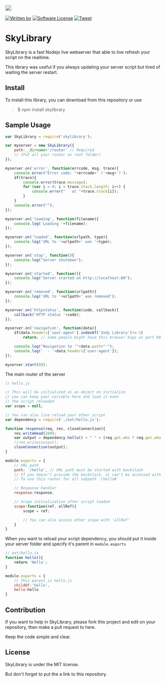 <a href="https://www.patreon.com/stefansarya"><img src="http://anisics.stream/assets/img/support-badge.png" height="20"></a>

[![Written by](https://img.shields.io/badge/Written%20by-ScarletsFiction-%231e87ff.svg)](LICENSE)
[![Software License](https://img.shields.io/badge/License-MIT-brightgreen.svg)](LICENSE)
[![Tweet](https://img.shields.io/twitter/url/http/shields.io.svg?style=social)](https://twitter.com/intent/tweet?text=SkyLibrary%20is%20a%20fast%20Nodejs%20live%20webserver%20that%20able%20to%20live%20refresh%20your%20script%20on%20the%20realtime.&url=https://github.com/ScarletsFiction/SkyLibrary&via=github&hashtags=skylibrary,live,refresh,server,node)

# SkyLibrary
SkyLibrary is a fast Nodejs live webserver that able to live refresh your script on the realtime.

This library was useful if you always updating your server script but tired of waiting the server restart.

## Install
To install this library, you can download from this repository or use
> $ npm install skylibrary

## Sample Usage

```js
var SkyLibrary = require('skylibrary');

var myserver = new SkyLibrary({
    path:__dirname+'/router' // Required
    // (Put all your router on root folder)
});

myserver.on('error', function(errcode, msg, trace){
    console.error("Error code: "+errcode+' ('+msg+')');
    if(trace){
        console.error(trace.message);
        for (var i = 0; i < trace.stack.length; i++) {
            console.error("   at "+trace.stack[i]);
        }
    }
    console.error("");
});

myserver.on('loading', function(filename){
    console.log('Loading '+filename);
});

myserver.on('loaded', function(urlpath, type){
    console.log('URL to '+urlpath+' was '+type);
});

myserver.on('stop', function(){
    console.log("Server shutdown");
});

myserver.on('started', function(){
    console.log("Server started on http://localhost:80");
});

myserver.on('removed', function(urlpath){
    console.log('URL to '+urlpath+' was removed');
});

myserver.on('httpstatus', function(code, callback){
    callback('HTTP status '+code);
});

myserver.on('navigation', function(data){
    if(data.headers['user-agent'].indexOf('Indy Library')!=-1)
        return; // Some people might have this browser bugs on port 80

    console.log("Navigation to '"+data.path+"'");
    console.log('  - '+data.headers['user-agent']);
});

myserver.start(80);
```

The main router of the server 

```js
// hello.js

// This will be initialized as an object on initialize
// you can keep your variable here and load it even
// the script reloaded
var scope = null;

// You can also live reload your other script
var dependency = require('./ext/hello.js');

function response(req, res, closeConnection){
    res.writeHead(200);
    var output = dependency.hello() + " " + (req.get.who ? req.get.who : 'world') + '!';
    //res.write(output);
    closeConnection(output);
}

module.exports = {
    // URL path
    path: '/hello', // URL path must be started with backslash
    // If you doesn't provide the backslash, it can't be accessed with URL
    // To use this router for all subpath '/hello#'

    // Response handler
    response:response,

    // Scope initialization after script loaded
    scope:function(ref, allRef){
        scope = ref;

        // You can also access other scope with 'allRef'
    }
}
```

When you want to reload your script dependency, you should put it inside your server folder and specify it's parent in `module.exports`

```js
// ext/hello.js
function hello(){
    return 'Hello';
}

module.exports = {
    // This parent is hello.js
    childOf:'hello',
    hello:hello
}
```

## Contribution

If you want to help in SkyLibrary, please fork this project and edit on your repository, then make a pull request to here.

Keep the code simple and clear.

## License

SkyLibrary is under the MIT license.

But don't forget to put the a link to this repository.

